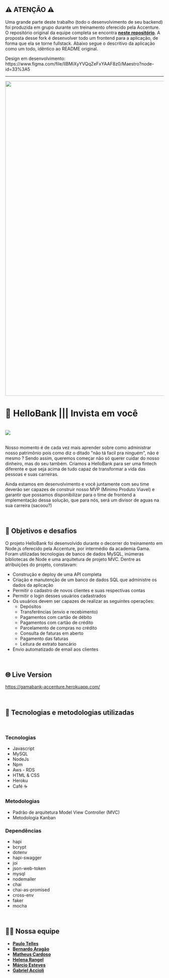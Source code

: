 ## ⚠️ ATENÇÃO ⚠️

Uma grande parte deste trabalho (todo o desenvolvimento de seu backend) foi produzida em grupo durante um treinamento oferecido pela Accenture. O repositório original da equipe completa se encontra **[neste repositório](https://github.com/paulotelles/gamabank-accenture)**. A proposta desse fork é desenvolver todo um frontend para a aplicação, de forma que ela se torne fullstack. Abaixo segue o descritivo da aplicação como um todo, idêntico ao README original.

<p> Design em desenvolvimento: https://www.figma.com/file/IlBMiXyYVQqZeFxYAAF8z0/Maestro?node-id=33%3A5 </p>

<hr>

<img width="1000px" src="https://user-images.githubusercontent.com/60127869/111917427-ba2cf700-8a5e-11eb-93bc-c31199ad069e.png">

<br>

# 🏦 HelloBank ||| Invista em você

<br>

<img src="https://miro.medium.com/max/2400/1*zdaj_q66kjXS8rygZ7hOEw.gif"/>

<br>

<br>

<p>
Nosso momento é de cada vez mais aprender sobre como administrar nosso patrimônio pois como diz o ditado "não tá facil pra ninguém", não é mesmo ? Sendo assim, queremos começar não só querer cuidar do nosso dinheiro, mas do seu também. Criamos a HelloBank para ser uma fintech diferente e que seja acima de tudo capaz de transformar a vida das pessoas e suas carreiras. </p>

<p>
Ainda estamos em desenvolvimento e você juntamente com seu time deverão ser capazes de construir nosso MVP (Minimo Produto Viavel) e garantir que possamos disponibilizar para o time de frontend a implementação dessa solução, que para nós, será um divisor de aguas na sua carreira (sacoou?)
</p>
<br>

## 📌 Objetivos e desafios

O projeto HelloBank foi desenvolvido durante o decorrer do treinamento em Node.js oferecido pela Accenture, por intermédio da academia Gama. Foram utilizadas tecnologias de banco de dados MySQL, inúmeras bibliotecas de Node e uma arquitetura de projeto MVC. Dentre as atribuições do projeto, constavam:

- Construção e deploy de uma API completa
- Criação e manutenção de um banco de dados SQL que administre os dados da aplicação
- Permitir o cadastro de novos clientes e suas respectivas contas
- Permitir o login desses usuários cadastrados
- Os usuários devem ser capazes de realizar as seguintes operações:
  - Depósitos
  - Transferências (envio e recebimento)
  - Pagamentos com cartão de débito
  - Pagamentos com cartão de crédito
  - Parcelamento de compras no crédito
  - Consulta de faturas em aberto
  - Pagamento das faturas
  - Leitura de extrato bancário
- Envio automatizado de email aos clientes

<br>

## 🌐 Live Version

https://gamabank-accenture.herokuapp.com/

<br>

## 🚀 Tecnologias e metodologias utilizadas

<br>

### Tecnologias

- Javascript
- MySQL
- NodeJs
- Npm
- Aws - RDS
- HTML & CSS
- Heroku
- Café ☕

### Metodologias

- Padrão de arquitetura Model View Controller (MVC)
- Metodologia Kanban

### Dependências

- hapi
- bcrypt
- dotenv
- hapi-swagger
- joi
- json-web-token
- mysql
- nodemailer
- chai
- chai-as-promised
- cross-env
- faker
- mocha

<br>

## 👨‍💻 Nossa equipe

- **[Paulo Telles](https://github.com/paulotelles)**
- **[Bernardo Aragão](https://github.com/HDBenosx10)**
- **[Matheus Cardoso](https://github.com/lupus-magnus)**
- **[Helena Rangel](https://github.com/helenarangel)**
- **[Márcio Esteves](https://github.com/marciohesteveslopes)**
- **[Gabriel Accioli](https://github.com/gaccioli)**

